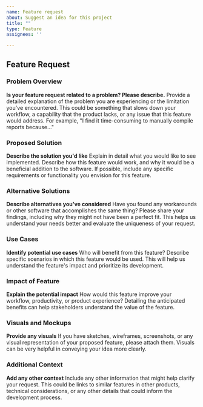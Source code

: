 ```yaml
---
name: Feature request
about: Suggest an idea for this project
title: ""
type: Feature
assignees: ''

---
```


## Feature Request

### Problem Overview
**Is your feature request related to a problem? Please describe.**
Provide a detailed explanation of the problem you are experiencing or the limitation you've encountered. This could be something that slows down your workflow, a capability that the product lacks, or any issue that this feature would address. For example, "I find it time-consuming to manually compile reports because..."

### Proposed Solution
**Describe the solution you'd like**
Explain in detail what you would like to see implemented. Describe how this feature would work, and why it would be a beneficial addition to the software. If possible, include any specific requirements or functionality you envision for this feature.

### Alternative Solutions
**Describe alternatives you've considered**
Have you found any workarounds or other software that accomplishes the same thing? Please share your findings, including why they might not have been a perfect fit. This helps us understand your needs better and evaluate the uniqueness of your request.

### Use Cases
**Identify potential use cases**
Who will benefit from this feature? Describe specific scenarios in which this feature would be used. This will help us understand the feature's impact and prioritize its development.

### Impact of Feature
**Explain the potential impact**
How would this feature improve your workflow, productivity, or product experience? Detailing the anticipated benefits can help stakeholders understand the value of the feature.

### Visuals and Mockups
**Provide any visuals**
If you have sketches, wireframes, screenshots, or any visual representation of your proposed feature, please attach them. Visuals can be very helpful in conveying your idea more clearly.

### Additional Context
**Add any other context**
Include any other information that might help clarify your request. This could be links to similar features in other products, technical considerations, or any other details that could inform the development process.

